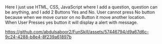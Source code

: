 Here I just use HTML, CSS, JavaScript where I add a question, question can be anything, and I add 2 Buttons Yes and No. User cannot press No button because when we move cursor on no Button it move another location. When User Presses yes button it will display a alert with message.


https://github.com/abdulsaboor2/FunSkill/assets/57446794/d9a67d6c-9c24-4288-b8e4-8f239a61897b

